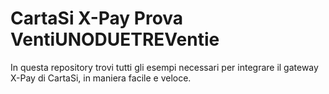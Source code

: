 # CartaSi X-Pay Prova VentiUNODUETREVentie
In questa repository trovi tutti gli esempi necessari per integrare il gateway X-Pay di CartaSi, in maniera facile e veloce.
